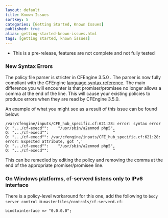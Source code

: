 ```yaml
---
layout: default
title: Known Issues
sortkey: 5
categories: [Getting Started, Known Issues]
published: true
alias: getting-started-known-issues.html
tags: [getting started, known issues]
---
```


<!--- 
TODO: move down when no longer a pre-release -->

* This is a pre-release, features are not complete and not fully tested

### New Syntax Errors

The policy file parser is stricter in CFEngine 3.5.0 . The parser is now fully 
compliant with the CFEngine [language syntax  reference](manuals-language-concepts.html).
The main difference you will encounter is that promiser/promisee no longer 
allows a comma at the end of the line. This will cause your existing policies 
to produce errors when they are read by CFEngine 3.5.0.

An example of what you might see as a result of this issue can be found below:

```cf3
/var/cfengine/inputs/CFE_hub_specific.cf:621:28: error: syntax error
Q: ".../cf-execd"":    "/usr/sbin/a2enmod php5",
Q: ".../cf-execd"":                            ^
Q: ".../cf-execd"": /var/cfengine/inputs/CFE_hub_specific.cf:621:28: error: Expected attribute, got ','
Q: ".../cf-execd"":    "/usr/sbin/a2enmod php5",
Q: ".../cf-execd"":                            ^
```

This can be remedied by editing the policy and removing the comma at the end 
of the appropriate promiser/promisee line.

### On Windows platforms, cf-serverd listens only to IPv6 interface

There is a policy-level workaround for this one, add the following to `body server control` in `masterfiles/controls/cf-serverd.cf`:

```cf3
bindtointerface => "0.0.0.0";
```
